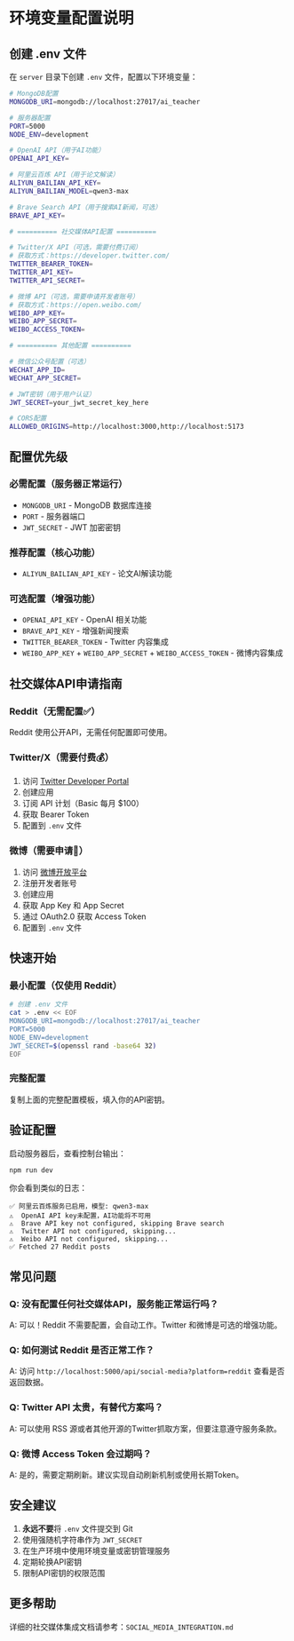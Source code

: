 # 环境变量配置说明

## 创建 .env 文件

在 `server` 目录下创建 `.env` 文件，配置以下环境变量：

```bash
# MongoDB配置
MONGODB_URI=mongodb://localhost:27017/ai_teacher

# 服务器配置
PORT=5000
NODE_ENV=development

# OpenAI API（用于AI功能）
OPENAI_API_KEY=

# 阿里云百炼 API（用于论文解读）
ALIYUN_BAILIAN_API_KEY=
ALIYUN_BAILIAN_MODEL=qwen3-max

# Brave Search API（用于搜索AI新闻，可选）
BRAVE_API_KEY=

# ========== 社交媒体API配置 ==========

# Twitter/X API（可选，需要付费订阅）
# 获取方式：https://developer.twitter.com/
TWITTER_BEARER_TOKEN=
TWITTER_API_KEY=
TWITTER_API_SECRET=

# 微博 API（可选，需要申请开发者账号）
# 获取方式：https://open.weibo.com/
WEIBO_APP_KEY=
WEIBO_APP_SECRET=
WEIBO_ACCESS_TOKEN=

# ========== 其他配置 ==========

# 微信公众号配置（可选）
WECHAT_APP_ID=
WECHAT_APP_SECRET=

# JWT密钥（用于用户认证）
JWT_SECRET=your_jwt_secret_key_here

# CORS配置
ALLOWED_ORIGINS=http://localhost:3000,http://localhost:5173
```

## 配置优先级

### 必需配置（服务器正常运行）
- `MONGODB_URI` - MongoDB 数据库连接
- `PORT` - 服务器端口
- `JWT_SECRET` - JWT 加密密钥

### 推荐配置（核心功能）
- `ALIYUN_BAILIAN_API_KEY` - 论文AI解读功能

### 可选配置（增强功能）
- `OPENAI_API_KEY` - OpenAI 相关功能
- `BRAVE_API_KEY` - 增强新闻搜索
- `TWITTER_BEARER_TOKEN` - Twitter 内容集成
- `WEIBO_APP_KEY` + `WEIBO_APP_SECRET` + `WEIBO_ACCESS_TOKEN` - 微博内容集成

## 社交媒体API申请指南

### Reddit（无需配置✅）
Reddit 使用公开API，无需任何配置即可使用。

### Twitter/X（需要付费💰）
1. 访问 [Twitter Developer Portal](https://developer.twitter.com/)
2. 创建应用
3. 订阅 API 计划（Basic 每月 $100）
4. 获取 Bearer Token
5. 配置到 `.env` 文件

### 微博（需要申请📝）
1. 访问 [微博开放平台](https://open.weibo.com/)
2. 注册开发者账号
3. 创建应用
4. 获取 App Key 和 App Secret
5. 通过 OAuth2.0 获取 Access Token
6. 配置到 `.env` 文件

## 快速开始

### 最小配置（仅使用 Reddit）
```bash
# 创建 .env 文件
cat > .env << EOF
MONGODB_URI=mongodb://localhost:27017/ai_teacher
PORT=5000
NODE_ENV=development
JWT_SECRET=$(openssl rand -base64 32)
EOF
```

### 完整配置
复制上面的完整配置模板，填入你的API密钥。

## 验证配置

启动服务器后，查看控制台输出：
```bash
npm run dev
```

你会看到类似的日志：
```
✅ 阿里云百炼服务已启用，模型: qwen3-max
⚠️  OpenAI API key未配置，AI功能将不可用
⚠️  Brave API key not configured, skipping Brave search
⚠️  Twitter API not configured, skipping...
⚠️  Weibo API not configured, skipping...
✅ Fetched 27 Reddit posts
```

## 常见问题

### Q: 没有配置任何社交媒体API，服务能正常运行吗？
A: 可以！Reddit 不需要配置，会自动工作。Twitter 和微博是可选的增强功能。

### Q: 如何测试 Reddit 是否正常工作？
A: 访问 `http://localhost:5000/api/social-media?platform=reddit` 查看是否返回数据。

### Q: Twitter API 太贵，有替代方案吗？
A: 可以使用 RSS 源或者其他开源的Twitter抓取方案，但要注意遵守服务条款。

### Q: 微博 Access Token 会过期吗？
A: 是的，需要定期刷新。建议实现自动刷新机制或使用长期Token。

## 安全建议

1. **永远不要**将 `.env` 文件提交到 Git
2. 使用强随机字符串作为 `JWT_SECRET`
3. 在生产环境中使用环境变量或密钥管理服务
4. 定期轮换API密钥
5. 限制API密钥的权限范围

## 更多帮助

详细的社交媒体集成文档请参考：`SOCIAL_MEDIA_INTEGRATION.md`

